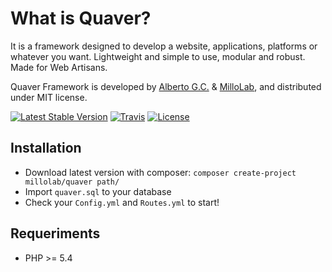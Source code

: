 What is Quaver?
===============
It is a framework designed to develop a website, applications, platforms or whatever you want. Lightweight and simple to use, modular and robust. Made for Web Artisans.

Quaver Framework is developed by [Alberto G.C.](https://github.com/albertogcatalan) & [MilloLab](http://millolab.com), and distributed under MIT license.

[![Latest Stable Version](https://img.shields.io/packagist/v/millolab/quaver.svg?style=flat-square)](https://packagist.org/packages/millolab/quaver) [![Travis](https://img.shields.io/travis/MilloLab/quaver.svg?branch=master&style=flat-square)](https://travis-ci.org/MilloLab/quaver) [![License](https://img.shields.io/packagist/l/millolab/quaver.svg?style=flat-square)](https://packagist.org/packages/millolab/quaver)

Installation
------------
* Download latest version with composer: `composer create-project millolab/quaver path/`
* Import `quaver.sql` to your database
* Check your `Config.yml` and `Routes.yml` to start!


Requeriments
------------
* PHP >= 5.4
